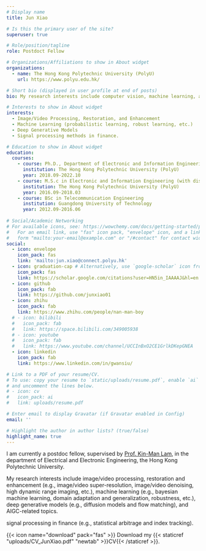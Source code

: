 ```yaml
---
# Display name
title: Jun Xiao

# Is this the primary user of the site?
superuser: true

# Role/position/tagline
role: Postdoct Fellow

# Organizations/Affiliations to show in About widget
organizations:
  - name: The Hong Kong Polytechnic University (PolyU)
    url: https://www.polyu.edu.hk/

# Short bio (displayed in user profile at end of posts)
bio: My research interests include computer vision, machine learning, and signal processing methods in finance.

# Interests to show in About widget
interests:
  - Image/Video Processing, Restoration, and Enhancement
  - Machine Learning (probabilistic learning, robust learning, etc.)
  - Deep Generative Models
  - Signal processing methods in finance.

# Education to show in About widget
education:
  courses:
    - course: Ph.D., Department of Electronic and Information Engineering
      institution: The Hong Kong Polytechnic University (PolyU)
      year: 2018.09-2022.10
    - course: M.S.c in Electronic and Information Engineering (with distinction)
      institution: The Hong Kong Polytechnic University (PolyU)
      year: 2016.09-2018.03  
    - course: BSc in Telecommunication Engineering
      institution: Guangdong University of Technology
      year: 2012.09-2016.06
      
# Social/Academic Networking
# For available icons, see: https://wowchemy.com/docs/getting-started/page-builder/#icons
#   For an email link, use "fas" icon pack, "envelope" icon, and a link in the
#   form "mailto:your-email@example.com" or "/#contact" for contact widget.
social:
  - icon: envelope
    icon_pack: fas
    link: 'mailto:jun.xiao@connect.polyu.hk'
  - icon: graduation-cap # Alternatively, use `google-scholar` icon from `ai` icon pack
    icon_pack: fas
    link: https://scholar.google.com/citations?user=HN5in_IAAAAJ&hl=en
  - icon: github
    icon_pack: fab
    link: https://github.com/junxiao01
  - icon: zhihu
    icon_pack: fab
    link: https://www.zhihu.com/people/nan-man-boy
  # - icon: bilibili
  #   icon_pack: fab
  #   link: https://space.bilibili.com/349005938
  # - icon: youtube
  #   icon_pack: fab
  #   link: https://www.youtube.com/channel/UCCInBxO2CE1GrlkDKepGNEA
  - icon: linkedin
    icon_pack: fab
    link: https://www.linkedin.com/in/gwansiu/

# Link to a PDF of your resume/CV.
# To use: copy your resume to `static/uploads/resume.pdf`, enable `ai` icons in `params.toml`,
# and uncomment the lines below.
# - icon: cv
#   icon_pack: ai
#   link: uploads/resume.pdf

# Enter email to display Gravatar (if Gravatar enabled in Config)
email: ''

# Highlight the author in author lists? (true/false)
highlight_name: true
---
```


I am currently a postdoc fellow, supervised by [Prof. Kin-Man Lam](http://www.eie.polyu.edu.hk/~enkmlam/), in the department of Electrical and Electronic Engineering, the Hong Kong Polytechnic University. 

My research interests include image/video processing, restoration and enhancement (e.g., image/video super-resolution, image/video denoising, high dynamic range imaging, etc.), machine learning (e.g., bayesian machine learning, domain adaptation and generalization, robustness, etc.), deep generative models (e.g., diffusion models and flow matching), and AIGC-related topics. 

signal processing in finance (e.g., statistical arbitrage and index tracking).


<!-- industry, including machine learning researcher (computer vision), data scientist, quantitive researcher in finance.  -->  

{{< icon name="download" pack="fas" >}} Download my {{< staticref "uploads/CV_JunXiao.pdf" "newtab" >}}CV{{< /staticref >}}.
